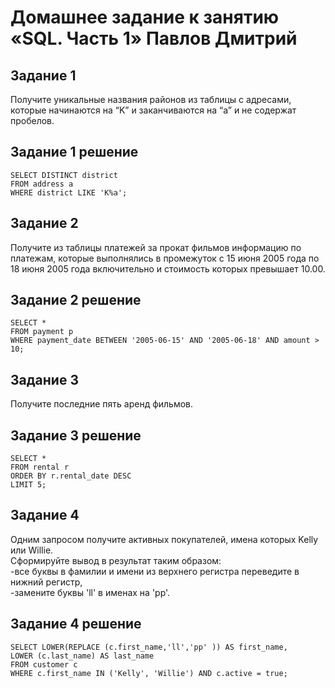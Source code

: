 # Домашнее задание к занятию «SQL. Часть 1» Павлов Дмитрий  

## Задание 1  
Получите уникальные названия районов из таблицы с адресами, которые начинаются на “K” и заканчиваются на “a” и не содержат пробелов.  
## Задание 1 решение
```
SELECT DISTINCT district 
FROM address a  
WHERE district LIKE 'K%a';  
```
## Задание 2  
Получите из таблицы платежей за прокат фильмов информацию по платежам, которые выполнялись в промежуток с 15 июня 2005 года по 18 июня 2005 года включительно и стоимость которых превышает 10.00.  
## Задание 2 решение  
```
SELECT *
FROM payment p
WHERE payment_date BETWEEN '2005-06-15' AND '2005-06-18' AND amount > 10;
```
## Задание 3  
Получите последние пять аренд фильмов.  
## Задание 3 решение  
```
SELECT *
FROM rental r 
ORDER BY r.rental_date DESC
LIMIT 5;
```
## Задание 4  
Одним запросом получите активных покупателей, имена которых Kelly или Willie.  
Сформируйте вывод в результат таким образом:  
-все буквы в фамилии и имени из верхнего регистра переведите в нижний регистр,  
-замените буквы 'll' в именах на 'pp'.  
## Задание 4 решение  
```
SELECT LOWER(REPLACE (c.first_name,'ll','pp' )) AS first_name,
LOWER (c.last_name) AS last_name
FROM customer c
WHERE c.first_name IN ('Kelly', 'Willie') AND c.active = true;
```
